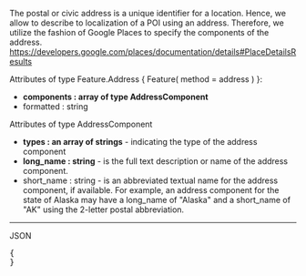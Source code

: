 The postal or civic address is a unique identifier for a location. Hence, we allow to describe to localization of a POI using an address. Therefore, we utilize the fashion of Google Places to specify the components of the address. https://developers.google.com/places/documentation/details#PlaceDetailsResults

Attributes of type Feature.Address { Feature( method = address ) }:
* **components : array of type AddressComponent**
* formatted : string

Attributes of type AddressComponent
* **types : an array of strings** - indicating the type of the address component
* **long_name : string** - is the full text description or name of the address component.
* short_name : string - is an abbreviated textual name for the address component, if available. For example, an address component for the state of Alaska may have a long_name of "Alaska" and a short_name of "AK" using the 2-letter postal abbreviation.


***

JSON
<pre>
{
}
</pre>